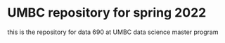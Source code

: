 # UMBC repository for spring 2022
this is the repository for data 690 at UMBC data science master program

